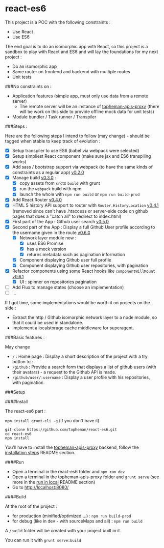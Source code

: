 react-es6
=========

This project is a POC with the following constraints :

* Use React
* Use ES6

The end goal is to do an isomorphic app with React, so this project is a sandbox to play with React and ES6 and will lay the foundations for my next project :

* Do an isomorphic app
* Same router on frontend and backend with multiple routes
* Unit tests

###No constraints on :

* Application features (simple app, must only use data from a remote server)
	* The remote server will be an instance of [topheman-apis-proxy](https://github.com/topheman/topheman-apis-proxy) (there will be work on this side to provide offline mock data for unit tests)
* Module bundler / Task runner / Transpiler

###Steps :

Here are the following steps I intend to follow (may change) - should be tagged when stable to keep track of evolution :

- [x] Setup transpiler to use ES6 (babel via webpack were selected)
- [x] Setup simpliest React component (make sure jsx and ES6 transpiling works)
- [x] Add sass / bootstrap support via webpack (to have the same kinds of constraints as a regular app) [v0.2.0](https://github.com/topheman/react-es6/tree/v0.2.0)
- [x] Manage build [v0.3.0](https://github.com/topheman/react-es6/tree/v0.3.0) : 
	- [x] copy assets from `src`to `build` with grunt
	- [x] run the `webpack` build with npm
	- [x] launch the whole with `npm run build` or `npm run build-prod`
- [x] Add React.Router [v0.4.0](https://github.com/topheman/react-es6/tree/v0.4.0)
- [x] HTML 5 history API support to router with `Router.HistoryLocation` [v0.4.1](https://github.com/topheman/react-es6/tree/v0.4.1) (removed since can't have .htaccess or server-side code on github pages that does a "catch all" to redirect to index.html)
- [x] First part of the App : Github user search [v0.5.0](https://github.com/topheman/react-es6/tree/v0.5.0)
- [x] Second part of the App : Display a full Github User profile according to the username given in the route [v0.6.0](https://github.com/topheman/react-es6/tree/v0.6.0)
	- [x] Network layer module now :
		- [x] uses ES6 Promise
		- [x] has a mock version
		- [x] returns metadata such as pagination information
	- [x] Component displaying Github user full profile
	- [x] Component displaying Github user repositories, with pagination
- [x] Refactor components using some React hooks like `componentWillMount` [v0.6.1](https://github.com/topheman/react-es6/tree/v0.6.1)
	- [x] UI : spinner on repositories pagination
- [ ] Add Flux to manage states (choose an implementation)
- [ ] ...

If I got time, some implementations would be worth it on projects on the side :

* Extract the http / Github isomorphic network layer to a node module, so that it could be used in standalone.
* Implement a localstorage cache middleware for superagent.


###Basic features :

May change

* `/` : Home page : Display a short description of the project with a try button to :
* `/github` : Provide a search form that displays a list of github users (with their avatars) - a request to the Github API is made.
* `/github/user/:username` : Display a user profile with his repositories, with pagination.

###Setup

####Install

The react-es6 part :

`npm install grunt-cli -g` (if you don't have it)

```shell
git clone https://github.com/topheman/react-es6.git
cd react-es6
npm install
```

You'll have to install the [topheman-apis-proxy](https://github.com/topheman/topheman-apis-proxy) backend, follow the [installation steps](https://github.com/topheman/topheman-apis-proxy#installation) README section.

####Run

* Open a terminal in the react-es6 folder and `npm run dev`
* Open a terminal in the topheman-apis-proxy folder and `grunt serve` (see more in the [run in local](https://github.com/topheman/topheman-apis-proxy#run-in-local) README section)
* Go to [http://localhost:8080/](http://localhost:8080/)

####Build

At the root of the project :

* for production (minified/optimized ...) : `npm run build-prod`
* for debug (like in dev - with sourceMaps and all) : `npm run build`

A `/build` folder will be created with your project built in it.

You can run it with `grunt serve:build`
